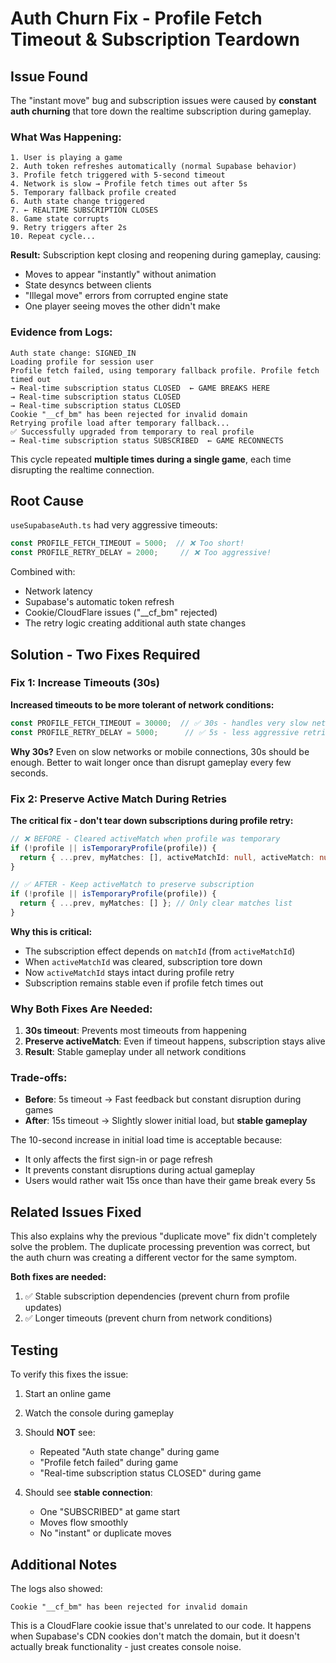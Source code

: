 # Auth Churn Fix - Profile Fetch Timeout & Subscription Teardown

## Issue Found

The "instant move" bug and subscription issues were caused by **constant auth churning** that tore down the realtime subscription during gameplay.

### What Was Happening:

```
1. User is playing a game
2. Auth token refreshes automatically (normal Supabase behavior)
3. Profile fetch triggered with 5-second timeout
4. Network is slow → Profile fetch times out after 5s
5. Temporary fallback profile created
6. Auth state change triggered
7. ← REALTIME SUBSCRIPTION CLOSES
8. Game state corrupts
9. Retry triggers after 2s
10. Repeat cycle...
```

**Result:** Subscription kept closing and reopening during gameplay, causing:
- Moves to appear "instantly" without animation
- State desyncs between clients
- "Illegal move" errors from corrupted engine state
- One player seeing moves the other didn't make

### Evidence from Logs:

```
Auth state change: SIGNED_IN
Loading profile for session user
Profile fetch failed, using temporary fallback profile. Profile fetch timed out
→ Real-time subscription status CLOSED  ← GAME BREAKS HERE
→ Real-time subscription status CLOSED
→ Real-time subscription status CLOSED
Cookie "__cf_bm" has been rejected for invalid domain
Retrying profile load after temporary fallback...
✅ Successfully upgraded from temporary to real profile
→ Real-time subscription status SUBSCRIBED  ← GAME RECONNECTS
```

This cycle repeated **multiple times during a single game**, each time disrupting the realtime connection.

## Root Cause

`useSupabaseAuth.ts` had very aggressive timeouts:
```typescript
const PROFILE_FETCH_TIMEOUT = 5000;  // ❌ Too short!
const PROFILE_RETRY_DELAY = 2000;     // ❌ Too aggressive!
```

Combined with:
- Network latency
- Supabase's automatic token refresh
- Cookie/CloudFlare issues ("__cf_bm" rejected)
- The retry logic creating additional auth state changes

## Solution - Two Fixes Required

### Fix 1: Increase Timeouts (30s)

**Increased timeouts to be more tolerant of network conditions:**

```typescript
const PROFILE_FETCH_TIMEOUT = 30000;  // ✅ 30s - handles very slow networks
const PROFILE_RETRY_DELAY = 5000;      // ✅ 5s - less aggressive retries
```

**Why 30s?** Even on slow networks or mobile connections, 30s should be enough. Better to wait longer once than disrupt gameplay every few seconds.

### Fix 2: Preserve Active Match During Retries

**The critical fix - don't tear down subscriptions during profile retry:**

```typescript
// ❌ BEFORE - Cleared activeMatch when profile was temporary
if (!profile || isTemporaryProfile(profile)) {
  return { ...prev, myMatches: [], activeMatchId: null, activeMatch: null };
}

// ✅ AFTER - Keep activeMatch to preserve subscription
if (!profile || isTemporaryProfile(profile)) {
  return { ...prev, myMatches: [] }; // Only clear matches list
}
```

**Why this is critical:**
- The subscription effect depends on `matchId` (from `activeMatchId`)
- When `activeMatchId` was cleared, subscription tore down
- Now `activeMatchId` stays intact during profile retry
- Subscription remains stable even if profile fetch times out

### Why Both Fixes Are Needed:

1. **30s timeout**: Prevents most timeouts from happening
2. **Preserve activeMatch**: Even if timeout happens, subscription stays alive
3. **Result**: Stable gameplay under all network conditions

### Trade-offs:

- **Before**: 5s timeout → Fast feedback but constant disruption during games
- **After**: 15s timeout → Slightly slower initial load, but **stable gameplay**

The 10-second increase in initial load time is acceptable because:
- It only affects the first sign-in or page refresh
- It prevents constant disruptions during actual gameplay
- Users would rather wait 15s once than have their game break every 5s

## Related Issues Fixed

This also explains why the previous "duplicate move" fix didn't completely solve the problem. The duplicate processing prevention was correct, but the auth churn was creating a different vector for the same symptom.

**Both fixes are needed:**
1. ✅ Stable subscription dependencies (prevent churn from profile updates)
2. ✅ Longer timeouts (prevent churn from network conditions)

## Testing

To verify this fixes the issue:

1. Start an online game
2. Watch the console during gameplay
3. Should **NOT** see:
   - Repeated "Auth state change" during game
   - "Profile fetch failed" during game
   - "Real-time subscription status CLOSED" during game
   
4. Should see **stable connection**:
   - One "SUBSCRIBED" at game start
   - Moves flow smoothly
   - No "instant" or duplicate moves

## Additional Notes

The logs also showed:
```
Cookie "__cf_bm" has been rejected for invalid domain
```

This is a CloudFlare cookie issue that's unrelated to our code. It happens when Supabase's CDN cookies don't match the domain, but it doesn't actually break functionality - just creates console noise.

